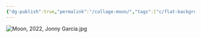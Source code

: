 ```yaml
---
{"dg-publish":true,"permalink":"/collage-moon/","tags":["c/flat-background","c/moon","c/abstract","c/colour-white","c/colour-colorfull","c/woman","c/face","c/2022","c/N-PK"],"created":"2024-06-28T12:56:47.000-04:00","updated":"2025-08-01T08:48:29.346-04:00"}
---
```



![Moon, 2022, Jonny Garcia.jpg](/img/user/MEDIA/Moon,%202022,%20Jonny%20Garcia.jpg)
